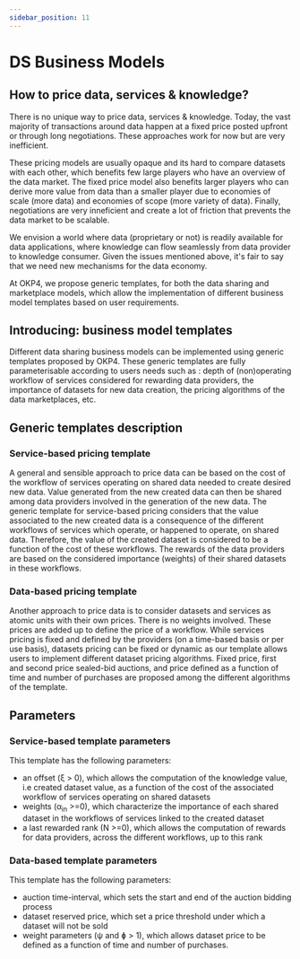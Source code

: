 ```yaml
---
sidebar_position: 11
---
```


# DS Business Models

## How to price data, services & knowledge?

There is no unique way to price data, services & knowledge.  Today, the vast majority of transactions around data happen at a fixed price posted upfront or through long negotiations. These approaches work for now but are very inefficient.

These pricing models are usually opaque and its hard to compare datasets with each other, which benefits few large players who have an overview of the data market. The fixed price model also benefits larger players who can derive more value from data than a smaller player due to economies of scale (more data) and economies of scope (more variety of data). Finally, negotiations are very inneficient and create a lot of friction that prevents the data market to be scalable.

We envision a world where data (proprietary or not) is readily available for data applications, where knowledge can flow seamlessly from data provider to knowledge consumer. Given the issues mentioned above, it's fair to say that we need new mechanisms for the data economy.

At OKP4, we propose generic templates, for both the data sharing and marketplace models, which allow the implementation of different business model templates based on user requirements.

## Introducing: business model templates

Different data sharing business models can be implemented using generic templates proposed by OKP4.  These generic templates are fully parameterisable according to users needs such as : depth of (non)operating workflow of services considered for rewarding data providers, the importance of datasets for new data creation, the pricing algorithms of the data marketplaces, etc.

## Generic templates description

### Service-based pricing template

A general and sensible approach to price data can be based on the cost of the workflow of services operating on shared data needed to create desired new data.  Value generated from the new created data can then be shared among data providers involved in the generation of the new data.
The generic template for service-based pricing considers that the value associated to the new created data is a consequence of the different workflows of services which operate, or happened to operate, on shared data.  Therefore, the value of the created dataset is considered to be a function of the cost of these workflows.  The rewards of the data providers are based on the considered importance (weights) of their shared datasets in these workflows.

### Data-based pricing template

Another approach to price data is to consider datasets and services as atomic units with their own prices. There is no weights involved. These prices are added up to define the price of a workflow. While services pricing is fixed and defined by the providers (on a time-based basis or per use basis), datasets pricing can be fixed or dynamic as our template allows users to implement different dataset pricing algorithms.  Fixed price, first and second price sealed-bid auctions, and price defined as a function of time and number of purchases are proposed among the different algorithms of the template.

## Parameters

### Service-based template parameters

This template has the following parameters:

- an offset (&xi; > 0), which allows the computation of the knowledge value, i.e created dataset value, as a function of the cost of the associated workflow of services operating on shared datasets
- weights (&alpha;<sub>in</sub> >=0), which characterize the importance of each shared dataset in the workflows of services linked to the created dataset
- a last rewarded rank (N >=0), which allows the computation of rewards for data providers, across the different workflows, up to this rank

### Data-based template parameters

This template has the following parameters:

- auction time-interval, which sets the start and end of the auction bidding process
- dataset reserved price, which set a price threshold under which a dataset will not be sold
- weight parameters (&psi; and &#632; > 1), which allows dataset price to be defined as a function of time and number of purchases.
